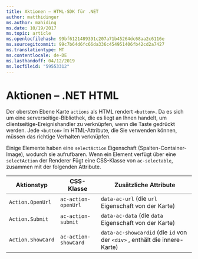 ```yaml
---
title: Aktionen – HTML-SDK für .NET
author: matthidinger
ms.author: mahiding
ms.date: 10/19/2017
ms.topic: article
ms.openlocfilehash: 99bf6121489391c207a71b45264dc68aa2c6116e
ms.sourcegitcommit: 99c7b64d6fc66da336c454951406fb42cd2a7427
ms.translationtype: MT
ms.contentlocale: de-DE
ms.lasthandoff: 04/12/2019
ms.locfileid: "59553312"
---
```

# <a name="actions---net-html"></a>Aktionen – .NET HTML

Der obersten Ebene Karte `actions` als HTML rendert `<button>`. Da es sich um eine serverseitige-Bibliothek, die es liegt an Ihnen handelt, um clientseitige-Ereignishandler zu verknüpfen, wenn die Taste gedrückt werden. Jede `<button>` im HTML-Attribute, die Sie verwenden können, müssen das richtige Verhalten verknüpfen.

Einige Elemente haben eine `selectAction` Eigenschaft (Spalten-Container-Image), wodurch sie aufrufbaren. Wenn ein Element verfügt über eine `selectAction` der Renderer Fügt eine CSS-Klasse von `ac-selectable`, zusammen mit der folgenden Attribute.

Aktionstyp | CSS-Klasse | Zusätzliche Attribute
---|---|---
`Action.OpenUrl` | `ac-action-openUrl` | `data-ac-url` (die `url` Eigenschaft von der Karte)
`Action.Submit` | `ac-action-submit` | `data-ac-data` (die `data` Eigenschaft von der Karte)
`Action.ShowCard` | `ac-action-showCard` | `data-ac-showcardid` (die `id` von der `<div>` , enthält die innere-Karte)